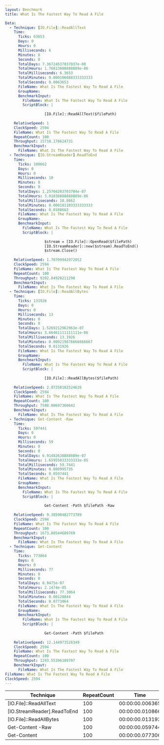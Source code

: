 ```yaml
---
layout: Benchmark
title: What Is The Fastest Way To Read A File

Data: 
  - Technique: [IO.File]::ReadAllText
    Time: 
      Ticks: 63653
      Days: 0
      Hours: 0
      Milliseconds: 6
      Minutes: 0
      Seconds: 0
      TotalDays: 7.36724537037037e-08
      TotalHours: 1.76813888888889e-06
      TotalMilliseconds: 6.3653
      TotalMinutes: 0.000106088333333333
      TotalSeconds: 0.0063653
      FileName: What Is The Fastest Way To Read A File
      GroupName: 
      BenchmarkInput: 
        FileName: What Is The Fastest Way To Read A File
        ScriptBlock: |
          
                  [IO.File]::ReadAllText($filePath)
              
    RelativeSpeed: 1
    ClockSpeed: 2594
    FileName: What Is The Fastest Way To Read A File
    RepeatCount: 100
    Throughput: 15710.178624731
    BenchmarkInput: 
      FileName: What Is The Fastest Way To Read A File
  - Technique: [IO.StreamReader].ReadToEnd
    Time: 
      Ticks: 108662
      Days: 0
      Hours: 0
      Milliseconds: 10
      Minutes: 0
      Seconds: 0
      TotalDays: 1.25766203703704e-07
      TotalHours: 3.01838888888889e-06
      TotalMilliseconds: 10.8662
      TotalMinutes: 0.000181103333333333
      TotalSeconds: 0.0108662
      FileName: What Is The Fastest Way To Read A File
      GroupName: 
      BenchmarkInput: 
        FileName: What Is The Fastest Way To Read A File
        ScriptBlock: |
          
                  $stream = [IO.File]::OpenRead($filePath)
                  [IO.StreamReader]::new($stream).ReadToEnd()
                  $stream.Close()
              
    RelativeSpeed: 1.70709942972052
    ClockSpeed: 2594
    FileName: What Is The Fastest Way To Read A File
    RepeatCount: 100
    Throughput: 9202.84920211298
    BenchmarkInput: 
      FileName: What Is The Fastest Way To Read A File
  - Technique: [IO.File]::ReadAllBytes
    Time: 
      Ticks: 131926
      Days: 0
      Hours: 0
      Milliseconds: 13
      Minutes: 0
      Seconds: 0
      TotalDays: 1.5269212962963e-07
      TotalHours: 3.66461111111111e-06
      TotalMilliseconds: 13.1926
      TotalMinutes: 0.000219876666666667
      TotalSeconds: 0.0131926
      FileName: What Is The Fastest Way To Read A File
      GroupName: 
      BenchmarkInput: 
        FileName: What Is The Fastest Way To Read A File
        ScriptBlock: |
          
                  [IO.File]::ReadAllBytes($filePath)
              
    RelativeSpeed: 2.07258102524626
    ClockSpeed: 2594
    FileName: What Is The Fastest Way To Read A File
    RepeatCount: 100
    Throughput: 7580.00697360642
    BenchmarkInput: 
      FileName: What Is The Fastest Way To Read A File
  - Technique: Get-Content -Raw
    Time: 
      Ticks: 597441
      Days: 0
      Hours: 0
      Milliseconds: 59
      Minutes: 0
      Seconds: 0
      TotalDays: 6.91482638888889e-07
      TotalHours: 1.65955833333333e-05
      TotalMilliseconds: 59.7441
      TotalMinutes: 0.000995735
      TotalSeconds: 0.0597441
      FileName: What Is The Fastest Way To Read A File
      GroupName: 
      BenchmarkInput: 
        FileName: What Is The Fastest Way To Read A File
        ScriptBlock: |
          
                  Get-Content -Path $filePath -Raw
              
    RelativeSpeed: 9.38590482773789
    ClockSpeed: 2594
    FileName: What Is The Fastest Way To Read A File
    RepeatCount: 100
    Throughput: 1673.80544689769
    BenchmarkInput: 
      FileName: What Is The Fastest Way To Read A File
  - Technique: Get-Content
    Time: 
      Ticks: 773064
      Days: 0
      Hours: 0
      Milliseconds: 77
      Minutes: 0
      Seconds: 0
      TotalDays: 8.9475e-07
      TotalHours: 2.1474e-05
      TotalMilliseconds: 77.3064
      TotalMinutes: 0.00128844
      TotalSeconds: 0.0773064
      FileName: What Is The Fastest Way To Read A File
      GroupName: 
      BenchmarkInput: 
        FileName: What Is The Fastest Way To Read A File
        ScriptBlock: |
          
                  Get-Content -Path $filePath
              
    RelativeSpeed: 12.144973528349
    ClockSpeed: 2594
    FileName: What Is The Fastest Way To Read A File
    RepeatCount: 100
    Throughput: 1293.55396189707
    BenchmarkInput: 
      FileName: What Is The Fastest Way To Read A File
FileName: What Is The Fastest Way To Read A File
ClockSpeed: 2594
---
```





|Technique                  |RepeatCount|Time           |RelativeSpeed|Throughput|
|---------------------------|-----------|---------------|-------------|----------|
|[IO.File]::ReadAllText     |100        |00:00:00.006365|1x           |15710.18/s|
|[IO.StreamReader].ReadToEnd|100        |00:00:00.010866|1.71x        |9202.85/s |
|[IO.File]::ReadAllBytes    |100        |00:00:00.013192|2.07x        |7580.01/s |
|Get-Content -Raw           |100        |00:00:00.059744|9.39x        |1673.81/s |
|Get-Content                |100        |00:00:00.077306|12.14x       |1293.55/s |
